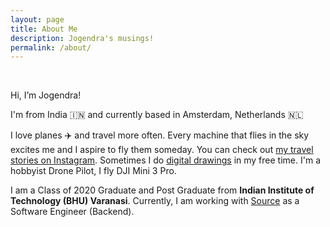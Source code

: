 ```yaml
---
layout: page
title: About Me
description: Jogendra's musings!
permalink: /about/
---
```

<br>

Hi, I’m Jogendra!

I'm from India 🇮🇳 and currently based in Amsterdam, Netherlands 🇳🇱

I love planes ✈️ and travel more often. Every machine that flies in the sky excites me and I aspire to fly them someday. You can check out [my travel stories on Instagram](https://www.instagram.com/jogendrafx/). Sometimes I do [digital drawings](http://instagram.com/flyways.io/) in my free time. I'm a hobbyist Drone Pilot, I fly DJI Mini 3 Pro.

I am a Class of 2020 Graduate and Post Graduate from **Indian Institute of Technology (BHU) Varanasi**. Currently, I am working with [Source](https://www.source.ag) as a Software Engineer (Backend).

<div align="center">
<p>
<a href="mailto:jogendrafx@gmail.com"><i class="fa fa-envelope-o fa-fw" aria-hidden="true" style="font-size:40px;color:#b28900"></i></a>
&nbsp; &nbsp; &nbsp;
<a href="https://github.com/jogendra"><i class="fa fa-github" aria-hidden="true" style="font-size:40px;color:#b28900"></i></a>
&nbsp; &nbsp; &nbsp;
<a href="https://twitter.com/jogendrafx"><i class="fa fa-twitter" aria-hidden="true" style="font-size:40px;color:#b28900"></i></a>
&nbsp; &nbsp; &nbsp;
<a href="https://www.linkedin.com/in/jogendrasingh24/"><i class="fa fa-linkedin" aria-hidden="true" style="font-size:40px;color:#b28900"></i></a>
&nbsp; &nbsp; &nbsp;
<a href="https://www.instagram.com/jogendrafx/"><i class="fa fa-instagram" aria-hidden="true" style="font-size:40px;color:#b28900"></i></a>
&nbsp; &nbsp; &nbsp;
</p>
</div>
 
